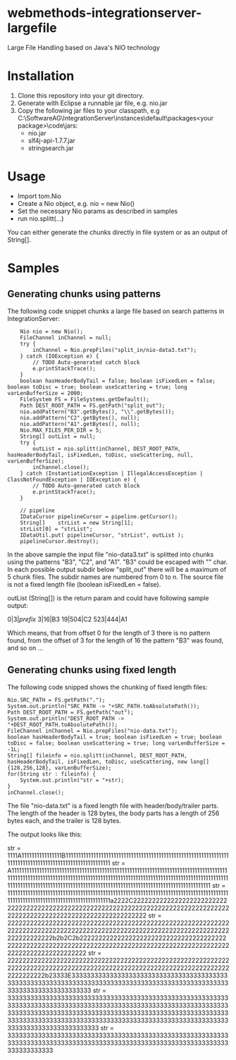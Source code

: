 # webmethods-integrationserver-largefile
Large File Handling based on Java's NIO technology

# Installation
1) Clone this repository into your git directory.
2) Generate with Eclipse a runnable jar file, e.g. nio.jar
3) Copy the following jar files to your classpath, e.g C:\SoftwareAG\IntegrationServer\instances\default\packages\<your package>\code\jars:
	- nio.jar
	- slf4j-api-1.7.7.jar
	- stringsearch.jar
	
# Usage

- Import tom.Nio
- Create a Nio object, e.g. nio = new Nio()
- Set the necessary Nio params as described in samples
- run nio.splitt(...)

You can either generate the chunks directly in file system or as an output of String[].

# Samples

## Generating chunks using patterns

The following code snippet chunks a large file based on search patterns in IntegrationServer:

		Nio nio = new Nio();
		FileChannel inChannel = null;
		try {
			inChannel = Nio.prepFiles("split_in/nio-data3.txt");
		} catch (IOException e) {
			// TODO Auto-generated catch block
			e.printStackTrace();
		}
		boolean hasHeaderBodyTail = false; boolean isFixedLen = false; boolean toDisc = true; boolean useScattering = true; long varLenBufferSize = 2000;
		FileSystem FS = FileSystems.getDefault();
		Path DEST_ROOT_PATH = FS.getPath("split_out");
		nio.addPattern("B3".getBytes(), "\\".getBytes());
		nio.addPattern("C2".getBytes(), null);
		nio.addPattern("A1".getBytes(), null);
		Nio.MAX_FILES_PER_DIR = 5;
		String[] outList = null;
		try {
			outList = nio.splitt(inChannel, DEST_ROOT_PATH, hasHeaderBodyTail, isFixedLen, toDisc, useScattering, null, varLenBufferSize);
			inChannel.close();
		} catch (InstantiationException | IllegalAccessException | ClassNotFoundException | IOException e) {
			// TODO Auto-generated catch block
			e.printStackTrace();
		}
		
		// pipeline
		IDataCursor pipelineCursor = pipeline.getCursor();
		String[]	strList = new String[1];
		strList[0] = "strList";
		IDataUtil.put( pipelineCursor, "strList", outList );
		pipelineCursor.destroy();
		
In the above sample the input file "nio-data3.txt" is splitted into chunks using the patterns "B3", "C2", and "A1". "B3" could be escaped with "\" char. In each possible output subdir below "split_out" there will be a maximum of 5 chunk files. The subdir names are numbered from 0 to n. The source file is not a fixed length file (boolean isFixedLen = false).

outList (String[]) is the return param and could have following sample output:

0|3|_prefix_
3|16|B3
19|504|C2
523|444|A1

Which means, that from offset 0 for the length of 3 there is no pattern found, from the offset of 3 for the length of 16 the pattern "B3" was found, and so on ... 
		
## Generating chunks using fixed length

The following code snipped shows the chunking of fixed length files:

	Nio.SRC_PATH = FS.getPath(".");
	System.out.println("SRC_PATH -> "+SRC_PATH.toAbsolutePath());
	Path DEST_ROOT_PATH = FS.getPath("out");
	System.out.println("DEST_ROOT_PATH -> "+DEST_ROOT_PATH.toAbsolutePath());
	FileChannel inChannel = Nio.prepFiles("nio-data.txt");
	boolean hasHeaderBodyTail = true; boolean isFixedLen = true; boolean toDisc = false; boolean useScattering = true; long varLenBufferSize = -1L;
	String[] fileinfo = nio.splitt(inChannel, DEST_ROOT_PATH, hasHeaderBodyTail, isFixedLen, toDisc, useScattering, new long[]{128,256,128}, varLenBufferSize);
	for(String str : fileinfo) {
		System.out.println("str = "+str);
	}
	inChannel.close();

The file "nio-data.txt" is a fixed length file with header/body/trailer parts. The length of the header is 128 bytes, the body parts has a length of 256 bytes each, and the trailer is 128 bytes.

The output looks like this:

str = 1111A1111111111111111B1111111111111111111111111111111111111111111111111111111111111111111111111111111111111111111111111111111111
str = A111111111111111111111111111111111111111111111111111111111111111111111111111111111111111111111111111111111111111111111111111111111111111111111111111111111111111111111111111111111111111111111111111111111111111111111111111111111111111111111111111111111111111
str = 111111111111111111111111111111111111111111111111111111111111111111111111111111111111111111111111111111111111111111111111111111111a2222C2222222222222222222222222222222222222222222222222222222222222222222222222222222222222222222222222222222222222222222222222
str = 2222222222222222222222222222222222222222222222222222222222222222222222222222222222222222222222222222222222222222222222222222222222b2b2C2b22222222222222222222222222222222222222222222222222222222222222222222222222222222222222222222222222222222222222222222222
str = 22222222222222222222222222222222222222222222222222222222222222222222222222222222222222222222222222222222222222222222222222222222b23333E3333333333333333333333333333333333333333333333333333333333333333333333333333333333333333333333333333333333333333333333333
str = 3333333333333333333333333333333333333333333333333333333333333333333333333333333333333333333333333333333333333333333333333333333333333333333333333333333333333333333333333333333333333333333333333333333333333333333333333333333333333333333333333333333333333333
str = 33333333333333333333333333333333333333333333333333333333333333333333333333333333333333333333333333333333333333333333333333333333



